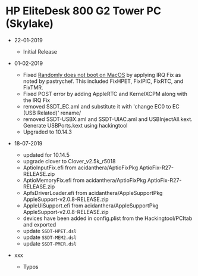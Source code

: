 # HP EliteDesk 800 G2 Tower PC (Skylake)

- 22-01-2019
    
    - Initial Release

- 01-02-2019

    - Fixed [Randomly does not boot on MacOS](https://www.tonymacx86.com/threads/hp-elitedesk-800-g2-hp-prodesk-600-g2-success.261452/page-9#post-1899904) by applying IRQ Fix as noted by pastrychef. This included FixHPET, FixIPIC, FixRTC, and FixTMR.
    - Fixed POST error by adding AppleRTC and KernelXCPM along with the IRQ Fix
    - removed SSDT_EC.aml and substitute it with 'change EC0 to EC (USB Related)' rename/
    - removed SSDT-USBX.aml and SSDT-UIAC.aml and USBInjectAll.kext. Generate USBPorts.kext using hackingtool 
    - Upgraded to 10.14.3

- 18-07-2019

    - updated for 10.14.5
    - upgrade clover to Clover_v2.5k_r5018
    - AptioInputFix.efi from acidanthera/AptioFixPkg AptioFix-R27-RELEASE.zip
    - AptioMemoryFix.efi from acidanthera/AptioFixPkg AptioFix-R27-RELEASE.zip
    - ApfsDriverLoader.efi from acidanthera/AppleSupportPkg AppleSupport-v2.0.8-RELEASE.zip
    - AppleUiSupport.efi from acidanthera/AppleSupportPkg AppleSupport-v2.0.8-RELEASE.zip
    - devices have been added in config.plist from the Hackingtool/PCItab and exported
    - update `SSDT-HPET.dsl`
    - update `SSDT-MEM2.dsl`
    - update `SSDT-PMCR.dsl`

- xxx
    - Typos

